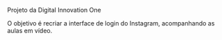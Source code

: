 Projeto da Digital Innovation One

O objetivo é recriar a interface de login do Instagram, acompanhando as aulas em vídeo.


